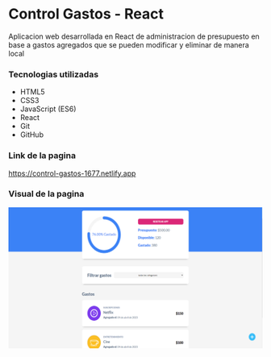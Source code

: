 # Control Gastos - React

Aplicacion web desarrollada en React de administracion de presupuesto en base a gastos agregados que se pueden modificar y eliminar de manera local

### Tecnologias utilizadas
- HTML5
- CSS3
- JavaScript (ES6)
- React
- Git
- GitHub

### Link de la pagina
https://control-gastos-1677.netlify.app

### Visual de la pagina
![](https://github.com/EliseoEstrada/Control-Gastos/blob/master/src/img/gastos.png)
